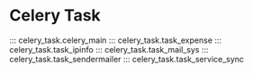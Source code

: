 # Celery Task

::: celery_task.celery_main
::: celery_task.task_expense
::: celery_task.task_ipinfo
::: celery_task.task_mail_sys
::: celery_task.task_sendermailer
::: celery_task.task_service_sync
